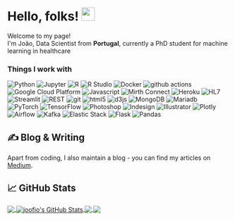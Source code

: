 # Hello, folks! <img src="https://raw.githubusercontent.com/MartinHeinz/MartinHeinz/master/wave.gif" width="30px">

<p>Welcome to my page! </br> I'm João, Data Scientist  from  <b> Portugal</b>, currently a PhD student for machine learning in healthcare </p>
<h3>Things I work with</h3>
<p>
  <img alt="Python" src="https://img.shields.io/badge/-Python-45b8d8?style=flat-square&logo=Python&logoColor=white" />
  <img alt="Jupyter" src="https://img.shields.io/badge/-Jupyter-8DD6F9?style=flat-square&logo=Jupyter&logoColor=black" /> 
  <img alt="R" src="https://img.shields.io/badge/-R-46a2f1?style=flat-square&logo=R&logoColor=white" /> 
  <img alt="R Studio" src="https://img.shields.io/badge/-R_Studio-2088FF?style=flat-square&logo=RStudio&logoColor=white" /> 
  <img alt="Docker" src="https://img.shields.io/badge/-Docker-1a73e8?style=flat-square&logo=docker&logoColor=white" />
  <img alt="github actions" src="https://img.shields.io/badge/-Github_Actions-007ACC?style=flat-square&logo=github-actions&logoColor=white" />
  <img alt="Google Cloud Platform" src="https://img.shields.io/badge/-Google_Cloud_Platform-5849BE?style=flat-square&logo=google-cloud&logoColor=white" />
  <img alt="Javascript" src="https://img.shields.io/badge/-Javascript-311C87?style=flat-square&logo=javascript&logoColor=white" />
  <img alt="Mirth Connect" src="https://img.shields.io/badge/-Mirth_Connect-764ABC?style=flat-square&logo=apollo-graphql&logoColor=white" />
  <img alt="Heroku" src="https://img.shields.io/badge/-Heroku-B7178C?style=flat-square&logo=heroku&logoColor=white" />
  <img alt="HL7" src="https://img.shields.io/badge/-HL7-E10098?style=flat-square&logo=redux&logoColor=white" />
  <img alt="Streamlit" src="https://img.shields.io/badge/-Streamlit-CC6699?style=flat-square&logo=Streamlit&logoColor=white" />
  <img alt="REST" src="https://img.shields.io/badge/-REST-db7092?style=flat-square&logo=swagger&logoColor=white" />
  <img alt="git" src="https://img.shields.io/badge/-git-F05032?style=flat-square&logo=git&logoColor=white" />
  <img alt="html5" src="https://img.shields.io/badge/-html5-ea2845?style=flat-square&logo=html5&logoColor=white" />
  <img alt="d3js" src="https://img.shields.io/badge/-d3.js-DD0031?style=flat-square&logo=d3.js&logoColor=white" />
  <img alt="MongoDB" src="https://img.shields.io/badge/-MongoDB-CB3837?style=flat-square&logo=mongodb&logoColor=white" />
  <img alt="Mariadb" src="https://img.shields.io/badge/-Mariadb-E34F26?style=flat-square&logo=mariadb&logoColor=white" />
  <img alt="PyTorch" src="https://img.shields.io/badge/-PyTorch-FB542B?style=flat-square&logo=PyTorch&logoColor=white" />
  <img alt="TensorFlow" src="https://img.shields.io/badge/-TensorFlow-EC4A3F?style=flat-square&logo=TensorFlow&logoColor=white" />
  <img alt="Photoshop" src="https://img.shields.io/badge/-Photoshop-F9A03C?style=flat-square&logo=Adobe Photoshop&logoColor=white" />
  <img alt="Indesign" src="https://img.shields.io/badge/-Indesign-F7B93E?style=flat-square&logo=Adobe Indesign&logoColor=black" />
  <img alt="Illustrator" src="https://img.shields.io/badge/-Illustrator-13aa52?style=flat-square&logo=Adobe Illustrator&logoColor=white" />
  <img alt="Plotly" src="https://img.shields.io/badge/-Plotly-43853d?style=flat-square&logo=plotly&logoColor=white" />
  
  <img alt="Airflow" src="https://img.shields.io/badge/-Airflow-065535?style=flat-square&logo=Apache Airflow&logoColor=white" />
  <img alt="Kafka" src="https://img.shields.io/badge/-Kafka-032A1A?style=flat-square&logo=Apache Kafka&logoColor=white" />
  <img alt="Elastic Stack" src="https://img.shields.io/badge/-Elastick Stack-829192?style=flat-square&logo=Elastic Stack&logoColor=white" />
  <img alt="Flask" src="https://img.shields.io/badge/-Flask-272B2B?style=flat-square&logo=Flask&logoColor=white" />
  <img alt="Pandas" src="https://img.shields.io/badge/-Pandas-000000?style=flat-square&logo=Pandas&logoColor=white" />

</p>

## &#x270d; Blog & Writing

Apart from coding, I also maintain a blog - you can find my articles on [Medium](https://medium.com/@jfcal).
## &#x1f4c8; GitHub Stats

<a href="https://github.com/joofio/joofio">
  <img align="center" src="https://github-readme-stats.vercel.app/api/top-langs/?username=joofio&hide=java,html,tex&title_color=ffffff&text_color=c9cacc&icon_color=2bbc8a&bg_color=1d1f21&langs_count=3" />
</a>
<a href="https://github.com/joofio/joofio">
  <img align="center" src="https://github-readme-stats.vercel.app/api?username=joofio&show_icons=true&line_height=27&count_private=true&title_color=ffffff&text_color=c9cacc&icon_color=2bbc8a&bg_color=1d1f21" alt="joofio's GitHub Stats" />
</a>

<a href="https://github.com/joofio/online-cv">
  <img align="center" src="https://github-readme-stats.vercel.app/api/pin/?username=joofio&repo=online-cv&title_color=ffffff&text_color=c9cacc&icon_color=2bbc8a&bg_color=1d1f21" />
</a>


<a href="https://github.com/joofio/py4chemoinformatics">
  <img align="center" src="https://github-readme-stats.vercel.app/api/pin/?username=joofio&repo=py4chemoinformatics&title_color=ffffff&text_color=c9cacc&icon_color=2bbc8a&bg_color=1d1f21" />
</a>    
